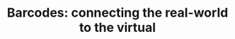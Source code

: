 ---
title: 'Barcodes: connecting the real-world to the virtual'
authors:
- brian-suda
- layout: article
---